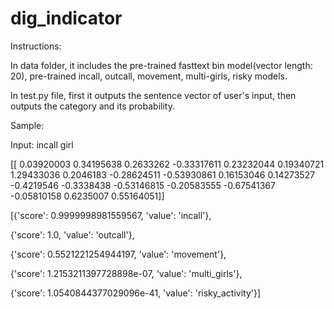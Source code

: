 # dig_indicator

Instructions:

In data folder, it includes the pre-trained fasttext bin model(vector length: 20), pre-trained incall, outcall, movement, multi-girls, risky models.

In test.py file, first it outputs the sentence vector of user's input, then outputs the category and its probability.

Sample:

Input: incall girl

[[ 0.03920003  0.34195638  0.2633262  -0.33317611  0.23232044  0.19340721
   1.29433036  0.2046183  -0.28624511 -0.53930861  0.16153046  0.14273527
  -0.4219546  -0.3338438  -0.53146815 -0.20583555 -0.67541367 -0.05810158
   0.6235007   0.55164051]]
   
[{'score': 0.9999998981559567, 'value': 'incall'},

{'score': 1.0, 'value': 'outcall'}, 

{'score': 0.5521221254944197, 'value': 'movement'}, 

{'score': 1.2153211397728898e-07, 'value': 'multi_girls'}, 

{'score': 1.0540844377029096e-41, 'value': 'risky_activity'}]


